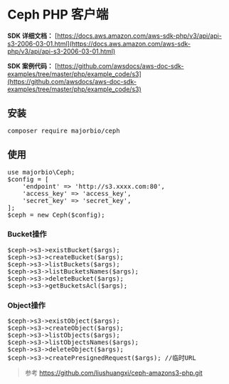 # Ceph PHP 客户端

**SDK 详细文档：**
[https://docs.aws.amazon.com/aws-sdk-php/v3/api/api-s3-2006-03-01.html](https://docs.aws.amazon.com/aws-sdk-php/v3/api/api-s3-2006-03-01.html)

**SDK 案例代码：**
[https://github.com/awsdocs/aws-doc-sdk-examples/tree/master/php/example_code/s3](https://github.com/awsdocs/aws-doc-sdk-examples/tree/master/php/example_code/s3)

## 安装
<pre>
composer require majorbio/ceph
</pre>

## 使用
<pre>
use majorbio\Ceph;
$config = [
    'endpoint' => 'http://s3.xxxx.com:80',
    'access_key' => 'access_key',
    'secret_key' => 'secret_key',
];
$ceph = new Ceph($config);
</pre>

### Bucket操作
<pre>
$ceph->s3->existBucket($args);
$ceph->s3->createBucket($args);
$ceph->s3->listBuckets($args);
$ceph->s3->listBucketsNames($args);
$ceph->s3->deleteBucket($args);
$ceph->s3->getBucketsAcl($args);
</pre>

### Object操作
<pre>
$ceph->s3->existObject($args);
$ceph->s3->createObject($args);
$ceph->s3->listObjects($args);
$ceph->s3->listObjectsNames($args);
$ceph->s3->deleteObject($args);
$ceph->s3->createPresignedRequest($args); //临时URL
</pre>

> 参考 https://github.com/liushuangxi/ceph-amazons3-php.git
